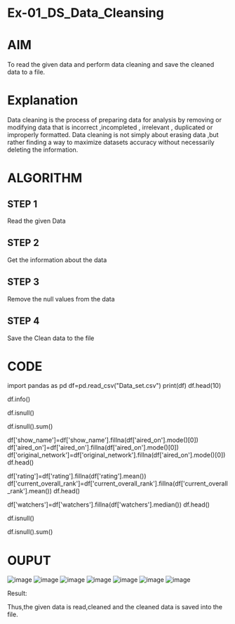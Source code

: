 # Ex-01_DS_Data_Cleansing
# AIM
To read the given data and perform data cleaning and save the cleaned data to a file.

# Explanation
Data cleaning is the process of preparing data for analysis by removing or modifying data that is incorrect ,incompleted , irrelevant , duplicated or improperly formatted. Data cleaning is not simply about erasing data ,but rather finding a way to maximize datasets accuracy without necessarily deleting the information.

# ALGORITHM
## STEP 1
Read the given Data

## STEP 2
Get the information about the data

## STEP 3
Remove the null values from the data

## STEP 4
Save the Clean data to the file

# CODE

import pandas as pd
df=pd.read_csv("Data_set.csv")
print(df)
df.head(10)

df.info()

df.isnull()

df.isnull().sum()

df['show_name']=df['show_name'].fillna(df['aired_on'].mode()[0])
df['aired_on']=df['aired_on'].fillna(df['aired_on'].mode()[0])
df['original_network']=df['original_network'].fillna(df['aired_on'].mode()[0])
df.head()

df['rating']=df['rating'].fillna(df['rating'].mean())
df['current_overall_rank']=df['current_overall_rank'].fillna(df['current_overall_rank'].mean())
df.head()

df['watchers']=df['watchers'].fillna(df['watchers'].median())
df.head()

df.isnull()

df.isnull().sum()

# OUPUT
![image](https://user-images.githubusercontent.com/118671457/226087844-b79c8054-10d9-4dbb-85a2-a8e15465a9e1.png)
![image](https://user-images.githubusercontent.com/118671457/226087862-d84f8838-81e8-4ca5-bb5d-d9219e8f364b.png)
![image](https://user-images.githubusercontent.com/118671457/226087874-18f27244-3a78-4295-be85-75f74e2eff88.png)
![image](https://user-images.githubusercontent.com/118671457/226087898-b07ec42c-a5f2-417d-b427-85d4f1bf4a3e.png)
![image](https://user-images.githubusercontent.com/118671457/226087918-f76591ab-aa24-4c5e-9539-0bd974ad6749.png)
![image](https://user-images.githubusercontent.com/118671457/226087944-28cd8562-beb4-429a-a4cd-fb7228037e47.png)
![image](https://user-images.githubusercontent.com/118671457/226087988-6054caee-9550-4543-9773-dd34ff1294e8.png)

Result:

Thus,the given data is read,cleaned and the cleaned data is saved into the file.
